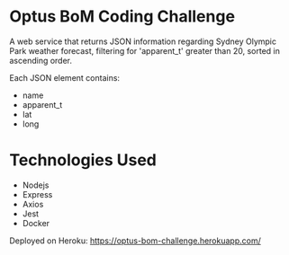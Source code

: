 # Optus BoM Coding Challenge

A web service that returns JSON information regarding Sydney Olympic Park weather forecast, filtering for 'apparent_t' greater than 20, sorted in ascending order.

Each JSON element contains:
 - name
 - apparent_t
 - lat
 - long

# Technologies Used
 - Nodejs
 - Express
 - Axios
 - Jest
 - Docker

Deployed on Heroku: https://optus-bom-challenge.herokuapp.com/
